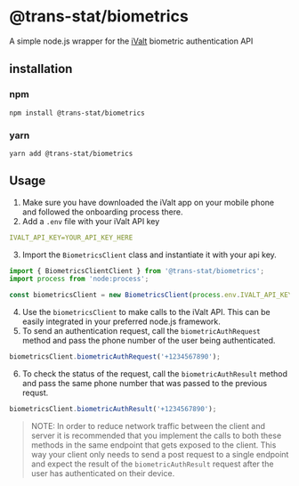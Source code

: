 # @trans-stat/biometrics
A simple node.js wrapper for the [iValt](https://ivalt.com/) biometric authentication API

## installation
### npm
```shell
npm install @trans-stat/biometrics
```

### yarn
```shell
yarn add @trans-stat/biometrics
```

## Usage
1. Make sure you have downloaded the iValt app on your mobile phone and followed the onboarding process there.
2. Add a `.env` file with your iValt API key
```yml
IVALT_API_KEY=YOUR_API_KEY_HERE
```
3. Import the `BiometricsClient` class and instantiate it with your api key.
```ts
import { BiometricsClientClient } from '@trans-stat/biometrics';
import process from 'node:process';

const biometricsClient = new BiometricsClient(process.env.IVALT_API_KEY);
```
4. Use the `biometricsClient` to make calls to the iValt API. This can be easily integrated in your preferred node.js framework.
5. To send an authentication request, call the `biometricAuthRequest` method and pass the phone number of the user being authenticated.
```ts
biometricsClient.biometricAuthRequest('+1234567890');
```
6. To check the status of the request, call the `biometricAuthResult` method and pass the same phone number that was passed to the previous requst.
```ts
biometricsClient.biometricAuthResult('+1234567890');
```

> NOTE: In order to reduce network traffic between the client and server it is recommended that you
implement the calls to both these methods in the same endpoint that gets exposed to the client.
This way your client only needs to send a post request to a single endpoint and expect the result of the `biometricAuthResult` request after the user has authenticated on their device.